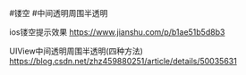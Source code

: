 #镂空 
#中间透明周围半透明


ios镂空提示效果
https://www.jianshu.com/p/b1ae51b5d8b3
 
 

UIView中间透明周围半透明(四种方法)
https://blog.csdn.net/zhz459880251/article/details/50035631

 
